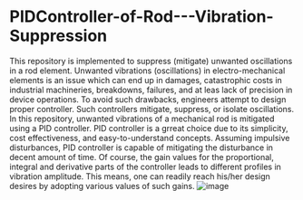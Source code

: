# PIDController-of-Rod---Vibration-Suppression
This repository is implemented to suppress (mitigate) unwanted oscillations in a rod element. 
Unwanted vibrations (oscillations) in electro-mechanical elements is an issue which can end up in damages, catastrophic costs in industrial machineries, breakdowns, failures, and at leas lack of precision in device operations. To avoid such drawbacks, engineers attempt to design proper controller. Such controllers mitigate, suppress, or isolate oscillations. In this repository, unwanted vibrations of a mechanical rod is mitigated using a PID controller. PID controller is a grreat choice due to its simplicity, cost effectiveness, and easy-to-understand concepts. 
Assuming impulsive disturbances, PID controller is capable of mitigating the disturbance in decent amount of time. Of course, the gain values for the proportional, integral and derivative parts of the controller leads to different profiles in vibration amplitude. This means, one can readily reach his/her design desires by adopting various values of such gains. 
![image](https://user-images.githubusercontent.com/61955953/133807962-aa9f3ba9-19a4-4b5b-ab22-aea50e1e1c9d.png)
